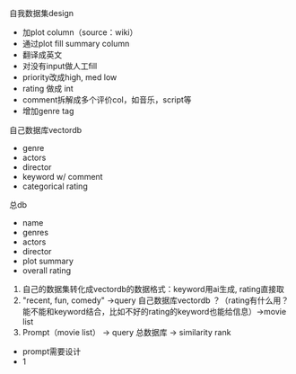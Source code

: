 自我数据集design
- 加plot column（source：wiki）
- 通过plot fill summary column
- 翻译成英文
- 对没有input做人工fill
- priority改成high, med low
- rating 做成 int
- comment拆解成多个评价col，如音乐，script等
- 增加genre tag

自己数据库vectordb
- genre
- actors
- director
- keyword w/ comment
- categorical rating

总db
- name
- genres
- actors
- director
- plot summary
- overall rating

1. 自己的数据集转化成vectordb的数据格式：keyword用ai生成, rating直接取
2. "recent, fun, comedy" ->query 自己数据库vectordb
？（rating有什么用？能不能和keyword结合，比如不好的rating的keyword也能给信息）->movie list
3. Prompt（movie list） -> query 总数据库 -> similarity rank
- prompt需要设计
- 1